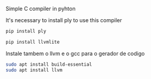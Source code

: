 Simple C compiler in pyhton 

It's necessary to install ply to use this compiler 

```bash
pip install ply
```


```bash
pip install llvmlite
```

Instale tambem o llvm e o gcc para o gerador de codigo
```bash
sudo apt install build-essential
sudo apt install llvm
```